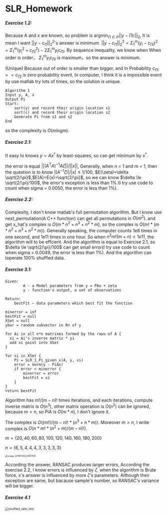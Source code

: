 # SLR_Homework

##### Exercise 1.2:

Because A and x are known, so problem is $\mathop{argmin}_{\Pi\in P}||y-\Pi c||_2$, It is mean I want $||y - c_\Pi||_2^2$'s answer is minimum. $||y-c_\Pi||_2^2 = \Sigma_1^m(y_i-c_{\Pi i})^2=\Sigma_1^m(y_i^2+c_{\Pi i}^2) -2\Sigma_1^m y_ic_{\Pi i}$. By sequence inequality, we know when When order is order， $\Sigma_1^my_ic_{\Pi i}$ is maximum，so the answer is minimum. 

(Unique) Because out of order is smaller than bigger, and In Probability $c_{\Pi i}==c_{\Pi j}$ is zero probability event,  In computer, I think it is a impossible event by use matlab try lots of times, so the solution is unique.

```
Algorithm 1
Input y, A, x
Output Pi
Start:
	sort(y) and record their origin location s1
	sort(c) and record their origin location s2
	Generate Pi from s1 and s2
End
```

so the complexity is $O(mlogm)$.

##### Exercise 2.1:

It easy to knows $y=Ax^*$ by least-squares, so can get minimum by $x^*$.

the error is equal $||(A^TA)^{-1}A\zeta||/||x||$, Generally, when n = 1 and m = 1, then the question is to know $|(A^{-1}\zeta)|/|x| \le 1/100$, $E(\zeta)=\delta \sqrt{2/\pi}$,$E(A)=E(x)=\sqrt{2/\pi}$, so we can know $\delta \le \sqrt{2/\pi}/100$, the error's exception is less than $1\%$.(I try use code to count when sigma = 0.0050, the error is less than $1\%%$).

##### Exercise 2.2:

Complexity, I don't know matlab's full permutation algorithm. But I know use next_permutation(A C++ function) can get all permutations in $O(m^2)$. and get x_hat's complex is $O(m*n^2+n^3+n^2*m)$, so the complex is $O(m!*(m*n^2+n^3+n^2*m))$. Generally speaking, the computer counts 1e8 times in one second, and 1e11 times in one hour. So when $n^2m!(m+n) < 1e11$, the algorithm will to be effcient. And the algorithm is equal to Exercise 2.1, so $\delta \le \sqrt{2/\pi}/100$ can get small error(I try use code to count when sigma = 0.0049, the error is less than $1\%%$). And the algorithm can toperate 100% shuffled data.



##### Exercise 3.1:

```
Given:
		A - a Model parameters from y = PAx + zeta
		y - function's output, a set of observations
		
Return:
    bestFit – data parameters which best fit the function

minerror = inf
bestFit = null
XSet = null
ybar = random subvector in Rn of y

for Ai in all n*n matrixes formed by the rows of A {
  xi = Ai's inverse matrix * yi
  add xi point into XSet
}

for xi in XSet {
	Pi = SLR_1_Pi_given_x(A, y, xi)
	error = norm(y - PiAx)
	if error < minerror {
		minerror = error
		bestFit = xi
	}
}
return bestFit
```

Algorithm has $m! / (m - n)!$ times iterations, and each iterations, compute inverse matrix is $O(n^3)$, other matrix operation is $O(n^2)$ can be ignored, because $m > n$, so PiA is $O(m*n)$, I don't ignore it.

The complex is $O((m!) / (m - n)! * (n^3 + n*m))$. Moreover $m > n$, I write complex is $O(n*m!*(n^2+m)/(m-n)!)$. 

$m=\{20,40,60,80,100,120,140,160,180,200\}$ 

$n=\{6,5,4,4,4,3,3,3,3,3\}$



<img src="/Users/hulin/Library/Application Support/typora-user-images/image-20191130223557501.png" alt="image-20191130223557501" style="zoom:50%;" />

According the answer, RANSAC produces larger errors,  According the exercise 2.2, I know errors is influenced by $\zeta$. when the algorithm is Brute force, x's answer is influenced by more $\zeta$'s parameters. Although their exception are same, but bacause sample's number, so RANSAC's variance will be bigger.

##### Exercise 4.1

<img src="/Users/hulin/Desktop/SLR_homework/shuffled_ratio_test.jpg" alt="shuffled_ratio_test" style="zoom:67%;" />